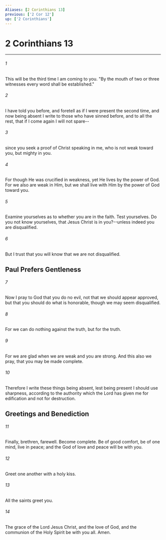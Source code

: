 ```yaml
---
Aliases: [2 Corinthians 13]
previous: ['2 Cor 12']
up: ['2 Corinthians']
---
```

# 2 Corinthians 13

***


###### 1 
This will be the third time I am coming to you. "By the mouth of two or three witnesses every word shall be established." 

###### 2 
I have told you before, and foretell as if I were present the second time, and now being absent I write to those who have sinned before, and to all the rest, that if I come again I will not spare-- 

###### 3 
since you seek a proof of Christ speaking in me, who is not weak toward you, but mighty in you. 

###### 4 
For though He was crucified in weakness, yet He lives by the power of God. For we also are weak in Him, but we shall live with Him by the power of God toward you. 

###### 5 
Examine yourselves as to whether you are in the faith. Test yourselves. Do you not know yourselves, that Jesus Christ is in you?--unless indeed you are disqualified. 

###### 6 
But I trust that you will know that we are not disqualified.

## Paul Prefers Gentleness 

###### 7 
Now I pray to God that you do no evil, not that we should appear approved, but that you should do what is honorable, though we may seem disqualified. 

###### 8 
For we can do nothing against the truth, but for the truth. 

###### 9 
For we are glad when we are weak and you are strong. And this also we pray, that you may be made complete. 

###### 10 
Therefore I write these things being absent, lest being present I should use sharpness, according to the authority which the Lord has given me for edification and not for destruction.

## Greetings and Benediction 

###### 11 
Finally, brethren, farewell. Become complete. Be of good comfort, be of one mind, live in peace; and the God of love and peace will be with you. 

###### 12 
Greet one another with a holy kiss. 

###### 13 
All the saints greet you. 

###### 14 
The grace of the Lord Jesus Christ, and the love of God, and the communion of the Holy Spirit be with you all. Amen.
